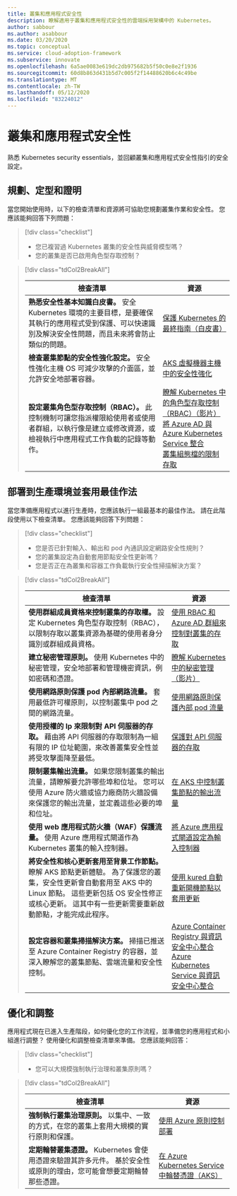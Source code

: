 ```yaml
---
title: 叢集和應用程式安全性
description: 瞭解適用于叢集和應用程式安全性的雲端採用架構中的 Kubernetes。
author: sabbour
ms.author: asabbour
ms.date: 03/20/2020
ms.topic: conceptual
ms.service: cloud-adoption-framework
ms.subservice: innovate
ms.openlocfilehash: 6a5ae0083e619dc2db975682b5f50c0e8e2f1936
ms.sourcegitcommit: 60d8b863d431b5d7c005f2f14488620b6c4c49be
ms.translationtype: MT
ms.contentlocale: zh-TW
ms.lasthandoff: 05/12/2020
ms.locfileid: "83224012"
---
```

<!-- cSpell:ignore asabbour sabbour kured -->

# <a name="cluster-and-application-security"></a>叢集和應用程式安全性

熟悉 Kubernetes security essentials，並回顧叢集和應用程式安全性指引的安全設定。

## <a name="plan-train-and-proof"></a>規劃、定型和證明

當您開始使用時，以下的檢查清單和資源將可協助您規劃叢集作業和安全性。 您應該能夠回答下列問題：

> [!div class="checklist"]
>
> - 您已複習過 Kubernetes 叢集的安全性與威脅模型嗎？
> - 您的叢集是否已啟用角色型存取控制？

<!-- markdownlint-disable MD033 -->

> [!div class="tdCol2BreakAll"]
>
> | 檢查清單  | 資源 |
> |------------------------------------------------------------------|-----------------------------------------------------------------|
> | **熟悉安全性基本知識白皮書。** 安全 Kubernetes 環境的主要目標，是要確保其執行的應用程式受到保護、可以快速識別及解決安全性問題，而且未來將會防止類似的問題。 | [保護 Kubernetes 的最終指南（白皮書）](https://clouddamcdnprodep.azureedge.net/gdc/gdc8LXmoZ/original)     |
> | **檢查叢集節點的安全性強化設定。** 安全性強化主機 OS 可減少攻擊的介面區，並允許安全地部署容器。 | [AKS 虛擬機器主機中的安全性強化](https://docs.microsoft.com/azure/aks/security-hardened-vm-host-image)     |
> | **設定叢集角色型存取控制（RBAC）。** 此控制機制可讓您指派權限給使用者或使用者群組，以執行像是建立或修改資源，或檢視執行中應用程式工作負載的記錄等動作。 | [瞭解 Kubernetes 中的角色型存取控制（RBAC）（影片）](https://www.youtube.com/watch?v=G3R24JSlGjY&list=PLLasX02E8BPCrIhFrc_ZiINhbRkYMKdPT&index=12) <br/> [將 Azure AD 與 Azure Kubernetes Service 整合](https://docs.microsoft.com/azure/aks/azure-ad-integration) <br/> [叢集組態檔的限制存取](https://docs.microsoft.com/azure/aks/control-kubeconfig-access)   |

## <a name="deploy-to-production-and-apply-best-practices"></a>部署到生產環境並套用最佳作法

當您準備應用程式以進行生產時，您應該執行一組最基本的最佳作法。 請在此階段使用以下檢查清單。 您應該能夠回答下列問題：

> [!div class="checklist"]
>
> - 您是否已針對輸入、輸出和 pod 內通訊設定網路安全性規則？
> - 您的叢集設定為自動套用節點安全性更新嗎？
> - 您是否正在為叢集和容器工作負載執行安全性掃描解決方案？

<!-- markdownlint-disable MD033 -->

> [!div class="tdCol2BreakAll"]
>
> | 檢查清單  | 資源 |
> |------------------------------------------------------------------|-----------------------------------------------------------------|
> | **使用群組成員資格來控制叢集的存取權。** 設定 Kubernetes 角色型存取控制（RBAC），以限制存取以叢集資源為基礎的使用者身分識別或群組成員資格。 | [使用 RBAC 和 Azure AD 群組來控制對叢集的存取](https://docs.microsoft.com/azure/aks/azure-ad-rbac)    |
> | **建立秘密管理原則。** 使用 Kubernetes 中的秘密管理，安全地部署和管理機密資訊，例如密碼和憑證。 | [瞭解 Kubernetes 中的秘密管理（影片）](https://www.youtube.com/watch?v=KmhM33j5WYk&list=PLLasX02E8BPCrIhFrc_ZiINhbRkYMKdPT&index=10) |
> | **使用網路原則保護 pod 內部網路流量。** 套用最低許可權原則，以控制叢集中 pod 之間的網路流量。 | [使用網路原則保護內部 pod 流量](https://docs.microsoft.com/azure/aks/use-network-policies) |
> | **使用授權的 Ip 來限制對 API 伺服器的存取。** 藉由將 API 伺服器的存取限制為一組有限的 IP 位址範圍，來改善叢集安全性並將受攻擊面降至最低。 | [保護對 API 伺服器的存取](https://docs.microsoft.com/azure/aks/api-server-authorized-ip-ranges) |
> | **限制叢集輸出流量。** 如果您限制叢集的輸出流量，請瞭解要允許哪些埠和位址。 您可以使用 Azure 防火牆或協力廠商防火牆設備來保護您的輸出流量，並定義這些必要的埠和位址。 | [在 AKS 中控制叢集節點的輸出流量](https://docs.microsoft.com/azure/aks/limit-egress-traffic) |
> | **使用 web 應用程式防火牆（WAF）保護流量。** 使用 Azure 應用程式閘道作為 Kubernetes 叢集的輸入控制器。  | [將 Azure 應用程式閘道設定為輸入控制器](https://docs.microsoft.com/azure/application-gateway/ingress-controller-overview)    |
> | **將安全性和核心更新套用至背景工作節點。** 瞭解 AKS 節點更新體驗。 為了保護您的叢集，安全性更新會自動套用至 AKS 中的 Linux 節點。 這些更新包括 OS 安全性修正或核心更新。 這其中有一些更新需要重新啟動節點，才能完成此程序。 | [使用 kured 自動重新開機節點以套用更新](https://docs.microsoft.com/azure/aks/node-updates-kured) |
> | **設定容器和叢集掃描解決方案。** 掃描已推送至 Azure Container Registry 的容器，並深入瞭解您的叢集節點、雲端流量和安全性控制。 | [Azure Container Registry 與資訊安全中心整合](https://docs.microsoft.com/azure/security-center/azure-container-registry-integration) <br/> [Azure Kubernetes Service 與資訊安全中心整合](https://docs.microsoft.com/azure/security-center/azure-kubernetes-service-integration)  |

## <a name="optimize-and-scale"></a>優化和調整

應用程式現在已進入生產階段，如何優化您的工作流程，並準備您的應用程式和小組進行調整？ 使用優化和調整檢查清單來準備。 您應該能夠回答：

> [!div class="checklist"]
>
> - 您可以大規模強制執行治理和叢集原則嗎？

<!-- markdownlint-disable MD033 -->

> [!div class="tdCol2BreakAll"]
>
> | 檢查清單  | 資源 |
> |------------------------------------------------------------------|-----------------------------------------------------------------|
> | **強制執行叢集治理原則。** 以集中、一致的方式，在您的叢集上套用大規模的實行原則和保護。 | [使用 Azure 原則控制部署](https://docs.microsoft.com/azure/governance/policy/concepts/rego-for-aks)    |
> | **定期輪替叢集憑證。** Kubernetes 會使用憑證來驗證其許多元件。 基於安全性或原則的理由，您可能會想要定期輪替那些憑證。 | [在 Azure Kubernetes Service 中輪替憑證（AKS）](https://docs.microsoft.com/azure/aks/certificate-rotation)    |
